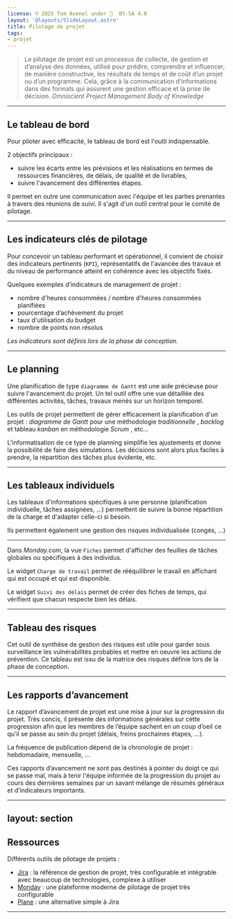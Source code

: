```yaml
---
license: © 2025 Tom Avenel under 󰵫  BY-SA 4.0
layout: '@layouts/SlideLayout.astro'
title: Pilotage de projet
tags:
- projet
---
```


> Le pilotage de projet est un processus de collecte, de gestion et d’analyse des données, utilisé pour prédire, comprendre et influencer, de manière constructive, les résultats de temps et de coût d’un projet ou d’un programme. Cela, grâce à la communication d’informations dans des formats qui assurent une gestion efficace et la prise de décision. _Omniscient Project Management Body of Knowledge_

---

## Le tableau de bord

Pour piloter avec efficacité, le tableau de bord est l'outil indispensable.

2 objectifs principaux :

- suivre les écarts entre les prévisions et les réalisations en termes de ressources financières, de délais, de qualité et de livrables,
- suivre l'avancement des différentes étapes.

Il permet en outre une communication avec l'équipe et les parties prenantes à travers des réunions de suivi. Il s'agit d'un outil central pour le comité de pilotage.

---

## Les indicateurs clés de pilotage

Pour concevoir un tableau performant et opérationnel, il convient de choisir des indicateurs pertinents (`KPI`), représentatifs de l'avancée des travaux et du niveau de performance atteint en cohérence avec les objectifs fixés.

Quelques exemples d’indicateurs de management de projet :

- nombre d'heures consommées / nombre d'heures consommées planifiées
- pourcentage d’achèvement du projet
- taux d'utilisation du budget
- nombre de points non résolus

_Les indicateurs sont définis lors de la phase de conception._

---

## Le planning

Une planification de type `diagramme de Gantt` est une aide précieuse pour suivre l'avancement du projet.
Un tel outil offre une vue détaillée des différentes activités, tâches, travaux menés sur un horizon temporel.

Les outils de projet permettent de gérer efficacement la planification d'un projet : _diagramme de Gantt_ pour une méthodologie _traditionnelle_ , _backlog_ et tableau _kanban_ en méthodologie _Scrum_ , etc...

L'informatisation de ce type de planning simplifie les ajustements et donne la possibilité de faire des simulations.
Les décisions sont alors plus faciles à prendre, la répartition des tâches plus évidente, etc.

---

## Les tableaux individuels

Les tableaux d'informations spécifiques à une personne (planification individuelle, tâches assignées, ...) permettent de suivre la bonne répartition de la charge et d'adapter celle-ci si besoin.

Ils permettent également une gestion des risques individualisée (congés, ...)

---

Dans _Monday.com_, la vue `Fiches` permet d'afficher des feuilles de tâches globales ou spécifiques à des individus.

Le widget `Charge de travail` permet de rééquilibrer le travail en affichant qui est occupé et qui est disponible.

Le widget `Suivi des délais` permet de créer des fiches de temps, qui vérifient que chacun respecte bien les délais.

---

## Tableau des risques

Cet outil de synthèse de gestion des risques est utile pour garder sous surveillance les vulnérabilités probables et mettre en oeuvre les actions de prévention. Ce tableau est issu de la matrice des risques définie lors de la phase de conception.

---

## Les rapports d’avancement

Le rapport d’avancement de projet est une mise à jour sur la progression du projet.
Très concis, il présente des informations générales sur cette progression afin que les membres de l’équipe sachent en un coup d’oeil ce qu’il se passe au sein du projet (délais, freins prochaines étapes, ...). 

La fréquence de publication dépend de la chronologie de projet : hebdomadaire, mensuelle, ...

Ces rapports d’avancement ne sont pas destinés à pointer du doigt ce qui se passe mal, mais à tenir l'équipe informée de la progression du projet au cours des dernières semaines par un savant mélange de résumés généraux et d’indicateurs importants.

---
layout: section
---

## Ressources

Différents outils de pilotage de projets :

- [Jira](https://www.atlassian.com/fr/software/jira) : la référence de gestion de projet, très configurable et intégrable avec beaucoup de technologies, complexe à utiliser
- [Monday](https://monday.com/) : une plateforme moderne de pilotage de projet très configurable
- [Plane](https://github.com/makeplane/plane/) : une alternative simple à Jira

---

